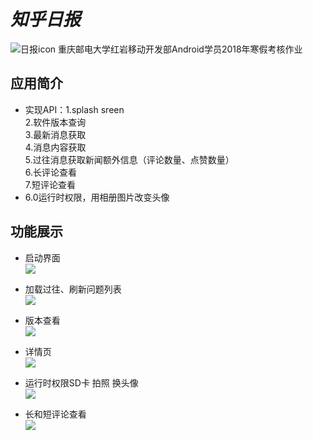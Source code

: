 # *知乎日报*
![日报icon](readmefile/icon2.png)
重庆邮电大学红岩移动开发部Android学员2018年寒假考核作业
## 应用简介
+ 实现API：1.splash sreen\
2.软件版本查询\
3.最新消息获取\
4.消息内容获取\
5.过往消息获取新闻额外信息（评论数量、点赞数量）\
6.长评论查看\
7.短评论查看
+ 6.0运行时权限，用相册图片改变头像


## 功能展示
+ 启动界面<br>
![](https://github.com/GitYiM/TheWinterHomeWork/blob/master/readmefile/splash%20screen.gif)

+ 加载过往、刷新问题列表<br>
![](https://github.com/GitYiM/TheWinterHomeWork/blob/master/readmefile/previous%20and%20refresh.gif )

+ 版本查看<br>
![](https://github.com/GitYiM/TheWinterHomeWork/blob/master/readmefile/version.gif)

+ 详情页<br>
![](https://github.com/GitYiM/TheWinterHomeWork/blob/master/readmefile/detailed%20information.gif)

+ 运行时权限SD卡 拍照 换头像<br>
![](https://github.com/GitYiM/TheWinterHomeWork/blob/master/readmefile/change_headphoto.gif)

+ 长和短评论查看<br>
![](https://github.com/GitYiM/TheWinterHomeWork/blob/master/readmefile/Long%26short%20comment.gif)


